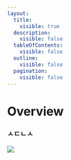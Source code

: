 ```yaml
---
layout:
  title:
    visible: true
  description:
    visible: false
  tableOfContents:
    visible: false
  outline:
    visible: false
  pagination:
    visible: false
---
```


# Overview

### ㅅㄷㄴㅅ

![](.gitbook/assets/PrivateLLM\_Logo\_Color.png)

